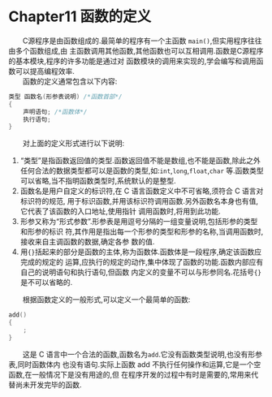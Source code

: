 # Chapter11 函数的定义

&emsp;&emsp;C源程序是由函数组成的.最简单的程序有一个主函数 `main()`,但实用程序往往由多个函数组成,由 主函数调用其他函数,其他函数也可以互相调用.函数是C源程序的基本模块,程序的许多功能是通过对 函数模块的调用来实现的,学会编写和调用函数可以提高编程效率. <br>
&emsp;&emsp;函数的定义通常包含以下内容: 
```C
类型 函数名(形参表说明) /*函数首部*/ 
{ 
    声明语句; /*函数体*/ 
    执行语句;
} 
```
&emsp;&emsp;对上面的定义形式进行以下说明: 
1. “类型”是指函数返回值的类型.函数返回值不能是数组,也不能是函数,除此之外任何合法的数据类型都可以是函数的类型,如:`int`,`long`,`float`,`char` 等.函数类型可以省略,当不指明函数类型时,系统默认的是整型. <br>
2. 函数名是用户自定义的标识符,在 C 语言函数定义中不可省略,须符合 C 语言对标识符的规范, 用于标识函数,并用该标识符调用函数.另外函数名本身也有值,它代表了该函数的入口地址,使用指针 调用函数时,将用到此功能.<br> 
3. 形参又称为“形式参数”.形参表是用逗号分隔的一组变量说明,包括形参的类型和形参的标识 符,其作用是指出每一个形参的类型和形参的名称,当调用函数时,接收来自主调函数的数据,确定各参 数的值. <br>
4. 用`{}`括起来的部分是函数的主体,称为函数体.函数体是一段程序,确定该函数应完成的规定的 运算,应执行的规定的动作,集中体现了函数的功能.函数内部应有自己的说明语句和执行语句,但函数 内定义的变量不可以与形参同名.花括号`{}`是不可以省略的. 

&emsp;&emsp;根据函数定义的一般形式,可以定义一个最简单的函数: 
```C
add()
{
    ;
}
```
&emsp;&emsp;这是 C 语言中一个合法的函数,函数名为`add`.它没有函数类型说明,也没有形参表,同时函数体内 也没有语句.实际上函数 add 不执行任何操作和运算,它是一个空函数,在一般情况下是没有用途的,但 在程序开发的过程中有时是需要的,常用来代替尚未开发完毕的函数.